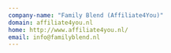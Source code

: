 ```yaml
---
company-name: "Family Blend (Affiliate4You)"
domain: affiliate4you.nl
home: http://www.affiliate4you.nl/
email: info@familyblend.nl
---
```




